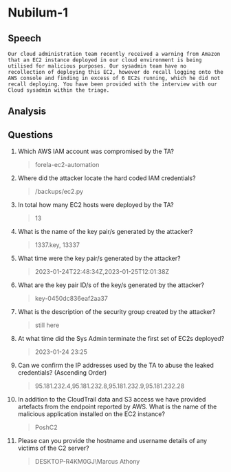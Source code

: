 # Nubilum-1

## Speech
```
Our cloud administration team recently received a warning from Amazon that an EC2 instance deployed in our cloud environment is being utilised for malicious purposes. Our sysadmin team have no recollection of deploying this EC2, however do recall logging onto the AWS console and finding in excess of 6 EC2s running, which he did not recall deploying. You have been provided with the interview with our Cloud sysadmin within the triage.
```

## Analysis

## Questions
1. Which AWS IAM account was compromised by the TA?
    > forela-ec2-automation
2. Where did the attacker locate the hard coded IAM credentials?
    > /backups/ec2.py
3. In total how many EC2 hosts were deployed by the TA?
    > 13
4. What is the name of the key pair/s generated by the attacker?
    > 1337.key, 13337
5. What time were the key pair/s generated by the attacker?
    > 2023-01-24T22:48:34Z,2023-01-25T12:01:38Z
6. What are the key pair ID/s of the key/s generated by the attacker?
    > key-0450dc836eaf2aa37
7. What is the description of the security group created by the attacker?
    > still here
8. At what time did the Sys Admin terminate the first set of EC2s deployed?
    > 2023-01-24 23:25
9. Can we confirm the IP addresses used by the TA to abuse the leaked credentials? (Ascending Order)
    > 95.181.232.4,95.181.232.8,95.181.232.9,95.181.232.28
10. In addition to the CloudTrail data and S3 access we have provided artefacts from the endpoint reported by AWS. What is the name of the malicious application installed on the EC2 instance?
    > PoshC2
11. Please can you provide the hostname and username details of any victims of the C2 server?
    > DESKTOP-R4KM0GJ\Marcus Athony